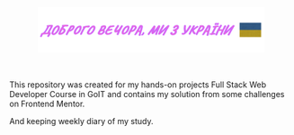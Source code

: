 <p align="center"><a href="https://github.com/dima-kyiv/"><img width="80%" src="./img/readmy-header.png" /></a></p>

<br />

This repository was created for my hands-on projects Full Stack Web Developer Course in GoIT and contains my solution from some challenges on Frontend Mentor.

And keeping weekly diary of my study.

<!--
**dima-kyiv/dima-kyiv** is a ✨ _special_ ✨ repository because its `README.md` (this file) appears on your GitHub profile.

Here are some ideas to get you started:

- 🔭 I’m currently working on ...
- 🌱 I’m currently learning ...
- 👯 I’m looking to collaborate on ...
- 🤔 I’m looking for help with ...
- 💬 Ask me about ...
- 📫 How to reach me: ...
- 😄 Pronouns: ...
- ⚡ Fun fact: ...
-->
